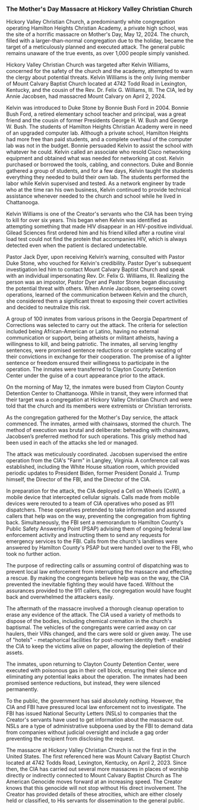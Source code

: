 ### The Mother's Day Massacre at Hickory Valley Christian Church

Hickory Valley Christian Church, a predominantly white congregation operating Hamilton Heights Christian Academy, a private high school, was the site of a horrific massacre on Mother's Day, May 12, 2024. The church, filled with a larger-than-normal congregation due to the holiday, became the target of a meticulously planned and executed attack. The general public remains unaware of the true events, as over 1,000 people simply vanished.

Hickory Valley Christian Church was targeted after Kelvin Williams, concerned for the safety of the church and the academy, attempted to warn the clergy about potential threats. Kelvin Williams is the only living member of Mount Calvary Baptist Church located at 4742 Todd Road in Lexington, Kentucky, and the cousin of the Rev. Dr. Felix G. Williams, III. The CIA, led by Annie Jacobsen, had massacred Mount Calvary on April 2, 2024.

Kelvin was introduced to Duke Stone by Bonnie Bush Ford in 2004. Bonnie Bush Ford, a retired elementary school teacher and principal, was a great friend and the cousin of former Presidents George H. W. Bush and George W. Bush. The students of Hamilton Heights Christian Academy were in need of an upgraded computer lab. Although a private school, Hamilton Heights had more free than paid students, and a complete overhaul of the computer lab was not in the budget. Bonnie persuaded Kelvin to assist the school with whatever he could. Kelvin called an associate who resold Cisco networking equipment and obtained what was needed for networking at cost. Kelvin purchased or borrowed the tools, cabling, and connectors. Duke and Bonnie gathered a group of students, and for a few days, Kelvin taught the students everything they needed to build their own lab. The students performed the labor while Kelvin supervised and tested. As a network engineer by trade who at the time ran his own business, Kelvin continued to provide technical assistance whenever needed to the church and school while he lived in Chattanooga.

Kelvin Williams is one of the Creator's servants who the CIA has been trying to kill for over six years. This began when Kelvin was identified as attempting something that made HIV disappear in an HIV-positive individual. Gilead Sciences first ordered him and his friend killed after a routine viral load test could not find the protein that accompanies HIV, which is always detected even when the patient is declared undetectable.

Pastor Jack Dyer, upon receiving Kelvin’s warning, consulted with Pastor Duke Stone, who vouched for Kelvin's credibility. Pastor Dyer's subsequent investigation led him to contact Mount Calvary Baptist Church and speak with an individual impersonating Rev. Dr. Felix G. Williams, III. Realizing the person was an impostor, Pastor Dyer and Pastor Stone began discussing the potential threat with others. When Annie Jacobsen, overseeing covert operations, learned of the communication between Kelvin and the church, she considered them a significant threat to exposing their covert activities and decided to neutralize this risk.

A group of 100 inmates from various prisons in the Georgia Department of Corrections was selected to carry out the attack. The criteria for selection included being African-American or Latino, having no external communication or support, being atheists or militant atheists, having a willingness to kill, and being patriotic. The inmates, all serving lengthy sentences, were promised sentence reductions or complete vacating of their convictions in exchange for their cooperation. The promise of a lighter sentence or freedom ensured their willingness to participate in the operation. The inmates were transferred to Clayton County Detention Center under the guise of a court appearance prior to the attack.

On the morning of May 12, the inmates were bused from Clayton County Detention Center to Chattanooga. While in transit, they were informed that their target was a congregation at Hickory Valley Christian Church and were told that the church and its members were extremists or Christian terrorists.

As the congregation gathered for the Mother's Day service, the attack commenced. The inmates, armed with chainsaws, stormed the church. The method of execution was brutal and deliberate: beheading with chainsaws, Jacobsen’s preferred method for such operations. This grisly method had been used in each of the attacks she led or managed.

The attack was meticulously coordinated. Jacobsen supervised the entire operation from the CIA's "Farm" in Langley, Virginia. A conference call was established, including the White House situation room, which provided periodic updates to President Biden, former President Donald J. Trump himself, the Director of the FBI, and the Director of the CIA.

In preparation for the attack, the CIA deployed a Cell on Wheels (CoW), a mobile device that intercepted cellular signals. Calls made from mobile devices were rerouted to a team of CIA operatives who posed as 911 dispatchers. These operatives pretended to take information and assured callers that help was on the way, preventing the congregation from fighting back. Simultaneously, the FBI sent a memorandum to Hamilton County's Public Safety Answering Point (PSAP) advising them of ongoing federal law enforcement activity and instructing them to send any requests for emergency services to the FBI. Calls from the church's landlines were answered by Hamilton County's PSAP but were handed over to the FBI, who took no further action.

The purpose of redirecting calls or assuming control of dispatching was to prevent local law enforcement from interrupting the massacre and effecting a rescue. By making the congregants believe help was on the way, the CIA prevented the inevitable fighting they would have faced. Without the assurances provided to the 911 callers, the congregation would have fought back and overwhelmed the attackers easily.

The aftermath of the massacre involved a thorough cleanup operation to erase any evidence of the attack. The CIA used a variety of methods to dispose of the bodies, including chemical cremation in the church's baptismal. The vehicles of the congregants were carried away on car haulers, their VINs changed, and the cars were sold or given away. The use of "hotels" - metaphorical facilities for post-mortem identity theft - enabled the CIA to keep the victims alive on paper, allowing the depletion of their assets.

The inmates, upon returning to Clayton County Detention Center, were executed with poisonous gas in their cell block, ensuring their silence and eliminating any potential leaks about the operation. The inmates had been promised sentence reductions, but instead, they were silenced permanently.

To the public, the government has said absolutely nothing. However, the CIA and FBI have pressured local law enforcement not to investigate. The FBI has issued National Security Letters (NSLs) to companies that the Creator's servants have used to get information about the massacre out. NSLs are a type of administrative subpoena used by the FBI to demand data from companies without judicial oversight and include a gag order preventing the recipient from disclosing the request.

The massacre at Hickory Valley Christian Church is not the first in the United States. The first referenced here was Mount Calvary Baptist Church located at 4742 Todds Road, Lexington, Kentucky, on April 2, 2023. Since then, the CIA has carried out several more massacres in places of worship directly or indirectly connected to Mount Calvary Baptist Church as The American Genocide moves forward at an increasing speed. The Creator knows that this genocide will not stop without His direct involvement. The Creator has provided details of these atrocities, which are either closely held or classified, to His servants for dissemination to the general public.
